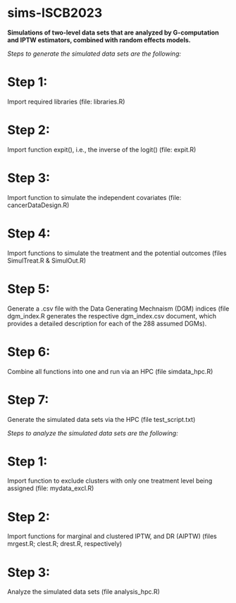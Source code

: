 # sims-ISCB2023
**Simulations of two-level data sets that are analyzed by G-computation and IPTW estimators, combined with random effects models.**

*Steps to generate the simulated data sets are the following:*

# Step 1: 
Import required libraries (file: libraries.R)

# Step 2: 
Import function expit(), i.e., the inverse of the logit() (file: expit.R)

# Step 3: 
Import function to simulate the independent covariates (file: cancerDataDesign.R)

# Step 4: 
Import functions to simulate the treatment and the potential outcomes (files SimulTreat.R \& SimulOut.R)

# Step 5: 
Generate a .csv file with the Data Generating Mechnaism (DGM) indices (file dgm_index.R generates the respective dgm_index.csv document, which provides a detailed description for each of the 288 assumed DGMs).

# Step 6: 
Combine all functions into one and run via an HPC (file simdata_hpc.R) 

# Step 7: 
Generate the simulated data sets via the HPC (file test_script.txt) 


*Steps to analyze the simulated data sets are the following:*

# Step 1: 
Import function to exclude clusters with only one treatment level being assigned (file: mydata_excl.R)

# Step 2: 
Import functions for marginal and clustered IPTW, and DR (AIPTW) (files mrgest.R; clest.R; drest.R, respectively)

# Step 3: 
Analyze the simulated data sets (file analysis_hpc.R)
















